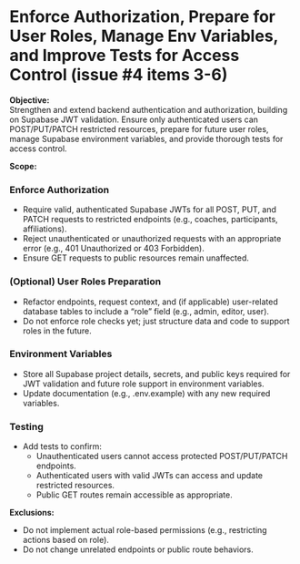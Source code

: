 # Enforce Authorization, Prepare for User Roles, Manage Env Variables, and Improve Tests for Access Control (issue #4 items 3-6)

**Objective:**  
Strengthen and extend backend authentication and authorization, building on Supabase JWT validation. Ensure only authenticated users can POST/PUT/PATCH restricted resources, prepare for future user roles, manage Supabase environment variables, and provide thorough tests for access control.

**Scope:**

### Enforce Authorization
- Require valid, authenticated Supabase JWTs for all POST, PUT, and PATCH requests to restricted endpoints (e.g., coaches, participants, affiliations).
- Reject unauthenticated or unauthorized requests with an appropriate error (e.g., 401 Unauthorized or 403 Forbidden).
- Ensure GET requests to public resources remain unaffected.

### (Optional) User Roles Preparation
- Refactor endpoints, request context, and (if applicable) user-related database tables to include a “role” field (e.g., admin, editor, user).
- Do not enforce role checks yet; just structure data and code to support roles in the future.

### Environment Variables
- Store all Supabase project details, secrets, and public keys required for JWT validation and future role support in environment variables.
- Update documentation (e.g., .env.example) with any new required variables.

### Testing
- Add tests to confirm:
  - Unauthenticated users cannot access protected POST/PUT/PATCH endpoints.
  - Authenticated users with valid JWTs can access and update restricted resources.
  - Public GET routes remain accessible as appropriate.

**Exclusions:**
- Do not implement actual role-based permissions (e.g., restricting actions based on role).
- Do not change unrelated endpoints or public route behaviors.
